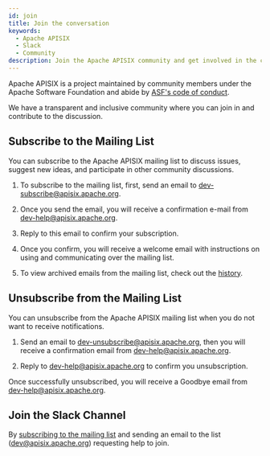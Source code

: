 ```yaml
---
id: join
title: Join the conversation
keywords:
  - Apache APISIX
  - Slack
  - Community
description: Join the Apache APISIX community and get involved in the conversations.
---
```



Apache APISIX is a project maintained by community members under the Apache Software Foundation and abide by [ASF's code of conduct](https://www.apache.org/foundation/policies/conduct.html).

We have a transparent and inclusive community where you can join in and contribute to the discussion.

## Subscribe to the Mailing List

You can subscribe to the Apache APISIX mailing list to discuss issues, suggest new ideas, and participate in other community discussions.

1. To subscribe to the mailing list, first, send an email to dev-subscribe@apisix.apache.org.

2. Once you send the email, you will receive a confirmation e-mail from dev-help@apisix.apache.org.

3. Reply to this email to confirm your subscription.

4. Once you confirm, you will receive a welcome email with instructions on using and communicating over the mailing list.

5. To view archived emails from the mailing list, check out the [history](https://lists.apache.org/list.html?apisix.apache.org).

## Unsubscribe from the Mailing List

You can unsubscribe from the Apache APISIX mailing list when you do not want to receive notifications.

1. Send an email to dev-unsubscribe@apisix.apache.org, then you will receive a confirmation email from dev-help@apisix.apache.org.

2. Reply to dev-help@apisix.apache.org to confirm you unsubscription.

Once successfully unsubscribed, you will receive a Goodbye email from dev-help@apisix.apache.org.

## Join the Slack Channel

By [subscribing to the mailing list](#subscribe-to-the-mailing-list) and sending an email to the list ([dev@apisix.apache.org](mailto:dev@apisix.apache.org)) requesting help to join.

